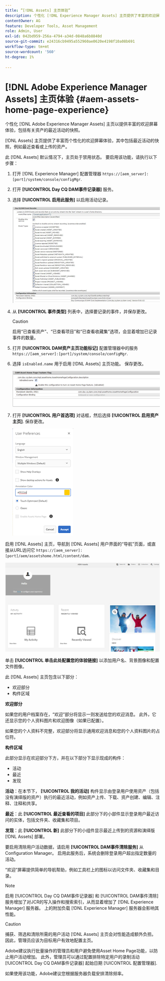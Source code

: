 ```yaml
---
title: ”[!DNL Assets] 主页体验”
description: 个性化 [!DNL Experience Manager Assets] 主页提供了丰富的欢迎屏幕体验，包括有关资产的最近活动的快照。
contentOwner: AG
feature: Developer Tools, Asset Management
role: Admin, User
exl-id: 042bd959-256a-4794-a34d-0848a6b8840d
source-git-commit: e24316cb9495a552960ae0620e4198f10a08b691
workflow-type: tm+mt
source-wordcount: '560'
ht-degree: 1%

---
```


# [!DNL Adobe Experience Manager Assets] 主页体验 {#aem-assets-home-page-experience}

个性化 [!DNL Adobe Experience Manager Assets] 主页以提供丰富的欢迎屏幕体验，包括有关资产的最近活动的快照。

[!DNL Assets] 主页提供了丰富而个性化的欢迎屏幕体验，其中包括最近活动的快照，例如最近查看或上传的资产。

此 [!DNL Assets] 默认情况下，主页处于禁用状态。 要启用该功能，请执行以下步骤：

1. 打开 [!DNL Experience Manager] 配置管理器 `https://[aem_server]:[port]/system/console/configMgr`.
1. 打开 **[!UICONTROL Day CQ DAM事件记录器]** 服务。
1. 选择 **[!UICONTROL 启用此服务]** 以启用活动记录。

   ![chlimage_1-250](assets/chlimage_1-250.png)

1. 从 **[!UICONTROL 事件类型]** 列表中，选择要记录的事件，并保存更改。

   >[!CAUTION]
   >
   >启用“已查看资产”、“已查看项目”和“已查看收藏集”选项，会显着增加已记录事件的数量。

1. 打开 **[!UICONTROL DAM资产主页功能标记]** 配置管理器中的服务 `https://[aem_server]:[port]/system/console/configMgr`.
1. 选择 `isEnabled.name` 用于启用 [!DNL Assets] 主页功能。 保存更改。

   ![chlimage_1-251](assets/chlimage_1-251.png)

1. 打开 **[!UICONTROL 用户首选项]** 对话框，然后选择 **[!UICONTROL 启用资产主页]**. 保存更改。

   ![在“用户首选项”对话框中启用资源主页](assets/Annotation-color.png)

启用 [!DNL Assets] 主页，导航到 [!DNL Assets] 用户界面的“导航”页面，或直接从URL访问它 `https://[aem_server]:[port]/aem/assetshome.html/content/dam`.

![在Assets用户界面上配置Experience Link](assets/config-experience-link.png)

单击 **[!UICONTROL 单击此处配置您的体验链接]** 以添加用户名、背景图像和配置文件图像。

此 [!DNL Assets] 主页包含以下部分：

* 欢迎部分
* 构件区域

**欢迎部分**

如果您的用户档案存在，“欢迎”部分将显示一则发送给您的欢迎消息。 此外，它还显示您的个人资料图片和欢迎图像（如果已配置）。

如果您的个人资料不完整，欢迎部分将显示通用欢迎消息和您的个人资料图片的占位符。

**构件区域**

此部分显示在欢迎部分下方，并在以下部分下显示现成的构件：

* 活动
* 最近
* 发现

**活动**：在本节下， **[!UICONTROL 我的活动]** 构件显示由登录用户使用资产（包括没有演绎版的资产）执行的最近活动，例如资产上传、下载、资产创建、编辑、注释、注释和共享。

**最近**：此 **[!UICONTROL 最近查看的项目]** 此部分下的小部件显示登录用户最近访问的实体，包括文件夹、收藏集和项目。

**发现**：此 **[!UICONTROL 新]** 此部分下的小组件显示最近上传到的资源和演绎版 [!DNL Assets] 部署。

要启用清除用户活动数据，请启用 **[!UICONTROL DAM事件清除服务]** 从Configuration Manager。 启用此服务后，系统会删除登录用户超出指定数量的活动。

“欢迎”屏幕提供简单的导航帮助，例如工具栏上的图标以访问文件夹、收藏集和目录。

>[!NOTE]
>
>启用 [!UICONTROL Day CQ DAM事件记录器] 和 [!UICONTROL DAM事件清除] 服务增加了对JCR的写入操作和搜索索引，从而显着增加了 [!DNL Experience Manager] 服务器。 上的附加负载 [!DNL Experience Manager] 服务器会影响其性能。

>[!CAUTION]
>
>捕获、筛选和清除所需的用户活动 [!DNL Assets] 主页会对性能造成额外负担。 因此，管理员应该为目标用户有效地配置主页。
>
>Adobe建议执行批量操作的管理员和用户避免使用Asset Home Page功能，以防止用户活动增加。 此外，管理员可以通过配置排除特定用户的录制活动 [!UICONTROL Day CQ DAM事件记录器] 起始日期 [!UICONTROL 配置管理器].
>
>如果使用该功能，Adobe建议您根据服务器负载安排清除频率。

